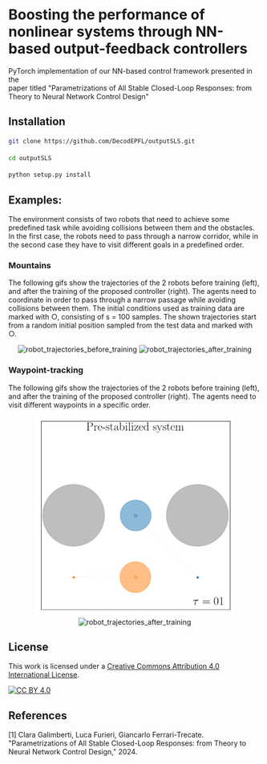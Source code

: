 # Boosting the performance of nonlinear systems through NN-based output-feedback controllers


PyTorch implementation of our NN-based control framework presented in the   
paper titled "Parametrizations of All Stable Closed-Loop Responses: from
    Theory to Neural Network Control Design"


## Installation

```bash
git clone https://github.com/DecodEPFL/outputSLS.git

cd outputSLS

python setup.py install
```

 

## Examples: 

The environment consists of two robots that need to achieve some predefined task while avoiding collisions 
between them and the obstacles.
In the first case, the robots need to pass through a narrow corridor, while in the second
case they have to visit different goals in a predefined order.

### Mountains

The following gifs show the trajectories of the 2 robots before training (left), and after the training 
of the proposed controller (right). 
The agents need to coordinate in order to pass through a narrow passage while avoiding collisions between them. 
The initial conditions used as training data are marked with &#9675;, consisting of s = 100 samples.
The shown trajectories start from a random initial position sampled from the test data and marked with &#9675;.

<p align="center">
<img src="./gif/ol.gif" alt="robot_trajectories_before_training" width="400"/>
<img src="./gif/cl.gif" alt="robot_trajectories_after_training" width="400"/>
</p> 

### Waypoint-tracking 

The following gifs show the trajectories of the 2 robots before training (left), and after the training 
of the proposed controller (right). 
The agents need to visit different waypoints in a specific order.

<p align="center">
<img src="./gif/wp_ol.gif" alt="robot_trajectories_before_training" width="400"/>
<img src="./gif/wp_cl.gif" alt="robot_trajectories_after_training" width="400"/>
</p> 


## License
This work is licensed under a
[Creative Commons Attribution 4.0 International License][cc-by].

[![CC BY 4.0][cc-by-image]][cc-by] 

[cc-by]: http://creativecommons.org/licenses/by/4.0/
[cc-by-image]: https://i.creativecommons.org/l/by/4.0/88x31.png
[cc-by-shield]: https://img.shields.io/badge/License-CC%20BY%204.0-lightgrey.svg


## References
[1] Clara Galimberti, Luca Furieri, Giancarlo Ferrari-Trecate.
"Parametrizations of All Stable Closed-Loop Responses: from Theory to Neural Network Control Design," 2024.

